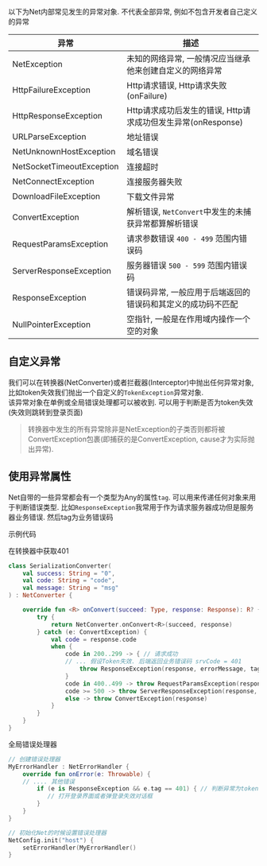以下为Net内部常见发生的异常对象. 不代表全部异常, 例如不包含开发者自己定义的异常


| 异常 | 描述 |
|-|-|
| NetException | 未知的网络异常, 一般情况应当继承他来创建自定义的网络异常  |
| HttpFailureException | Http请求错误, Http请求失败(onFailure) |
| HttpResponseException | Http请求成功后发生的错误, Http请求成功但发生异常(onResponse) |
| URLParseException | 地址错误 |
| NetUnknownHostException | 域名错误 |
| NetSocketTimeoutException | 连接超时 |
| NetConnectException | 连接服务器失败 |
| DownloadFileException | 下载文件异常 |
| ConvertException | 解析错误, `NetConvert`中发生的未捕获异常都算解析错误 |
| RequestParamsException | 请求参数错误 `400 - 499` 范围内错误码 |
| ServerResponseException | 服务器错误 `500 - 599` 范围内错误码 |
| ResponseException | 错误码异常, 一般应用于后端返回的错误码和其定义的成功码不匹配 |
| NullPointerException | 空指针, 一般是在作用域内操作一个空的对象 |

## 自定义异常

我们可以在转换器(NetConverter)或者拦截器(Interceptor)中抛出任何异常对象, 比如token失效我们抛出一个自定义的`TokenException`异常对象. <br>
该异常对象在单例或全局错误处理都可以被收到. 可以用于判断是否为token失效(失效则跳转到登录页面)


> 转换器中发生的所有异常除非是NetException的子类否则都将被ConvertException包裹(即捕获的是ConvertException, cause才为实际抛出异常).

## 使用异常属性

Net自带的一些异常都会有一个类型为Any的属性`tag`. 可以用来传递任何对象来用于判断错误类型. 比如`ResponseException`我常用于作为请求服务器成功但是服务器业务错误. 然后tag为业务错误码

示例代码

在转换器中获取401

```kotlin
class SerializationConverter(
    val success: String = "0",
    val code: String = "code",
    val message: String = "msg"
) : NetConverter {

    override fun <R> onConvert(succeed: Type, response: Response): R? {
        try {
            return NetConverter.onConvert<R>(succeed, response)
        } catch (e: ConvertException) {
            val code = response.code
            when {
                code in 200..299 -> { // 请求成功
                // ... 假设Token失效. 后端返回业务错误码 srvCode = 401
                    throw ResponseException(response, errorMessage, tag = srvCode) // 将业务错误码作为tag传递
                }
                code in 400..499 -> throw RequestParamsException(response, code.toString()) // 请求参数错误
                code >= 500 -> throw ServerResponseException(response, code.toString()) // 服务器异常错误
                else -> throw ConvertException(response)
            }
        }
    }
}
```

全局错误处理器

```kotlin
// 创建错误处理器
MyErrorHandler : NetErrorHandler {
    override fun onError(e: Throwable) {
    // .... 其他错误
        if (e is ResponseException && e.tag == 401) { // 判断异常为token失效
           // 打开登录界面或者弹登录失效对话框
        }
    }
}

// 初始化Net的时候设置错误处理器
NetConfig.init("host") {
    setErrorHandler(MyErrorHandler()
}
```